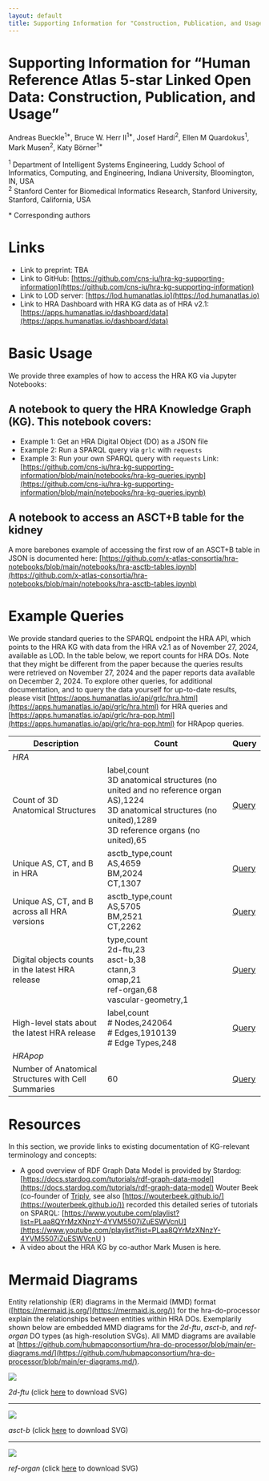 ```yaml
---
layout: default
title: Supporting Information for "Construction, Publication, and Usage of the Human Reference Atlas Knowledge Graph for 5-Star Linked Open Data"
---
```


# Supporting Information for “Human Reference Atlas 5-star Linked Open Data: Construction, Publication, and Usage”

Andreas Bueckle<sup>1*</sup>, Bruce W. Herr II<sup>1*</sup>, Josef Hardi<sup>2</sup>, Ellen M Quardokus<sup>1</sup>, Mark Musen<sup>2</sup>, Katy Börner<sup>1\*</sup>

<sup>1</sup> Department of Intelligent Systems Engineering, Luddy School of Informatics, Computing, and Engineering, Indiana University, Bloomington, IN, USA\
<sup>2</sup> Stanford Center for Biomedical Informatics Research, Stanford University, Stanford, California, USA

\* Corresponding authors

# Links

- Link to preprint: TBA
- Link to GitHub: [https://github.com/cns-iu/hra-kg-supporting-information](https://github.com/cns-iu/hra-kg-supporting-information)
- Link to LOD server: [https://lod.humanatlas.io](https://lod.humanatlas.io)
- Link to HRA Dashboard with HRA KG data as of HRA v2.1: [https://apps.humanatlas.io/dashboard/data](https://apps.humanatlas.io/dashboard/data)

# Basic Usage

We provide three examples of how to access the HRA KG via Jupyter Notebooks: 

## A notebook to query the HRA Knowledge Graph (KG). This notebook covers:

- Example 1: Get an HRA Digital Object (DO) as a JSON file
- Example 2: Run a SPARQL query via `grlc` with `requests`
- Example 3: Run your own SPARQL query with `requests`
  Link: [https://github.com/cns-iu/hra-kg-supporting-information/blob/main/notebooks/hra-kg-queries.ipynb](https://github.com/cns-iu/hra-kg-supporting-information/blob/main/notebooks/hra-kg-queries.ipynb)

## A notebook to access an ASCT+B table for the kidney

A more barebones example of accessing the first row of an ASCT+B table in JSON is documented here: [https://github.com/x-atlas-consortia/hra-notebooks/blob/main/notebooks/hra-asctb-tables.ipynb](https://github.com/x-atlas-consortia/hra-notebooks/blob/main/notebooks/hra-asctb-tables.ipynb)

# Example Queries

We provide standard queries to the SPARQL endpoint the HRA API, which points to the HRA KG with data from the HRA v2.1 as of November 27, 2024, available as LOD. In the table below, we report counts for HRA DOs. Note that they might be different from the paper because the queries results were retrieved on November 27, 2024 and the paper reports data available on December 2, 2024. To explore other queries, for additional documentation, and to query  the data yourself for up-to-date results, please visit [https://apps.humanatlas.io/api/grlc/hra.html](https://apps.humanatlas.io/api/grlc/hra.html) for HRA queries and [https://apps.humanatlas.io/api/grlc/hra-pop.html](https://apps.humanatlas.io/api/grlc/hra-pop.html) for HRApop queries.

| Description                                         	| Count                                                                                                                                                                 	| Query 	|  
|-----------------------------------------------------	|-----------------------------------------------------------------------------------------------------------------------------------------------------------------------	|-------	|
| *HRA*                                                 	|                                                                                                                                                                       	|       	|  
| Count of 3D Anatomical Structures                   	| label,count<br>3D anatomical structures (no united and no reference organ AS),1224<br>3D anatomical structures (no united),1289<br>3D reference organs (no united),65 	| [Query](https://apps.humanatlas.io/api/grlc/hra.html#get-/as-3d-counts) 	| 
| Unique AS, CT, and B in HRA                         	| asctb_type,count<br>AS,4659<br>BM,2024<br>CT,1307                                                                                                                     	| [Query](https://apps.humanatlas.io/api/grlc/hra.html#get-/as-ct-b-counts) 	|   
| Unique AS, CT, and B across all HRA versions        	| asctb_type,count<br>AS,5705<br>BM,2521<br>CT,2262                                                                                                                     	| [Query](https://apps.humanatlas.io/api/grlc/hra.html#get-/as-ct-b-counts-all-versions) 	| 
| Digital objects counts in the latest HRA release    	| type,count<br>2d-ftu,23<br>asct-b,38<br>ctann,3<br>omap,21<br>ref-organ,68<br>vascular-geometry,1                                                                     	| [Query](https://apps.humanatlas.io/api/grlc/hra.html#get-/digital-object-count) 	|   	|   	|
| High-level stats about the latest HRA release       	| label,count<br># Nodes,242064<br># Edges,1910139<br># Edge Types,248                                                                                                  	| [Query](https://apps.humanatlas.io/api/grlc/hra.html#get-/high-level-stats) 	| 
| *HRApop*                                              	|                                                                                                                                                                       	|       	|
| Number of Anatomical Structures with Cell Summaries 	| 60                                                                                                                                                                    	| [Query](https://apps.humanatlas.io/api/grlc/hra-pop.html#get-/as-count) 	|

# Resources
In this section, we provide links to existing documentation of KG-relevant terminology and concepts:
- A good overview of RDF Graph Data Model is provided by Stardog: [https://docs.stardog.com/tutorials/rdf-graph-data-model](https://docs.stardog.com/tutorials/rdf-graph-data-model)
Wouter Beek (co-founder of [Triply](https://triply.cc/en-US), see also [https://wouterbeek.github.io/](https://wouterbeek.github.io/)) recorded this detailed series of tutorials on SPARQL: [https://www.youtube.com/playlist?list=PLaa8QYrMzXNnzY-4YVM5507iZuESWVcnU](https://www.youtube.com/playlist?list=PLaa8QYrMzXNnzY-4YVM5507iZuESWVcnU )
- A video about the HRA KG by co-author Mark Musen is here.



# Mermaid Diagrams

Entity relationship (ER) diagrams in the Mermaid (MMD) format ([https://mermaid.js.org/](https://mermaid.js.org/)) for the hra-do-processor explain the relationships between entities within HRA DOs. Exemplarily shown below are embedded MMD diagrams for the _2d-ftu_, _asct-b_, and _ref-organ_ DO types (as high-resolution SVGs). All MMD diagrams are available at [https://github.com/hubmapconsortium/hra-do-processor/blob/main/er-diagrams.md/](https://github.com/hubmapconsortium/hra-do-processor/blob/main/er-diagrams.md/).

<img src="https://raw.githubusercontent.com/hubmapconsortium/hra-do-processor/e138a5e639a3e2a39e5117e53f8fef049274b457/docs/er-diagrams/index-1.svg?sanitize=true">

*2d-ftu* (click [here](https://raw.githubusercontent.com/hubmapconsortium/hra-do-processor/e138a5e639a3e2a39e5117e53f8fef049274b457/docs/er-diagrams/index-1.svg) to download SVG)

---

<img src="https://raw.githubusercontent.com/hubmapconsortium/hra-do-processor/e138a5e639a3e2a39e5117e53f8fef049274b457/docs/er-diagrams/index-2.svg?sanitize=true">

*asct-b* (click [here](https://raw.githubusercontent.com/hubmapconsortium/hra-do-processor/e138a5e639a3e2a39e5117e53f8fef049274b457/docs/er-diagrams/index-2.svg) to download SVG)

---

<img src="https://raw.githubusercontent.com/hubmapconsortium/hra-do-processor/e138a5e639a3e2a39e5117e53f8fef049274b457/docs/er-diagrams/index-9.svg?sanitize=true">

*ref-organ* (click [here](https://raw.githubusercontent.com/hubmapconsortium/hra-do-processor/e138a5e639a3e2a39e5117e53f8fef049274b457/docs/er-diagrams/index-9.svg) to download SVG)
